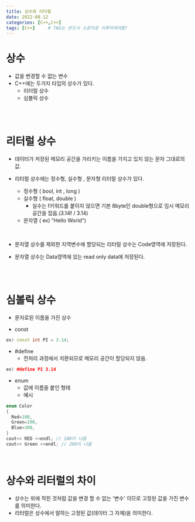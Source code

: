 ```yaml
---
title: 상수와 리터럴
date: 2022-08-12
categories: [C++,C++]
tags: [C++]		# TAG는 반드시 소문자로 이루어져야함!
---
```


상수
==================
* 값을 변경할 수 없는 변수
* C++에는 두가지 타입의 상수가 있다.
  * 리터럴 상수
  * 심볼릭 상수

<br><br>

리터럴 상수
================
* 데이터가 저장된 메모리 공간을 가리키는 이름을 가지고 있지 않는 문자 그대로의 값.

* 리터럴 상수에는 정수형, 실수형 , 문자형 리터럴 상수가 있다.
  * 정수형 ( bool, int , long )
  * 실수형 ( float, double )
    * 실수는 f키워드를 붙이지 않으면 기본 8byte인 double형으로 임시 메모리 공간을 잡음.(3.14f / 3.14)
  * 문자열 ( ex) "Hello World")
  
<br>

* 문자열 상수를 제외한 지역변수에 할당되는 리터럴 상수는 Code영역에 저장된다.

* 문자열 상수는 Data영역에 있는 read only data에 저장된다.


<br><br>

심볼릭 상수
====================

* 문자로된 이름을 가진 상수

* const
```c++
ex) const int PI = 3.14;
```  

* #define
  * 전처리 과정에서 치환되므로 메모리 공간이 할당되지 않음.

```c++
ex) #define PI 3.14
```  

* enum
  * 값에 이름을 붙인 형태
  * 예시
```c++
enum Color
{
  Red=100,
  Green=200,
  Blue=300,
}
cout<< RED <<endl; // 100이 나옴
cout<< Green <<endl; // 200이 나옴
```
<br>




상수와 리터럴의 차이
========================
* 상수는 위에 적힌 것처럼 값을 변경 할 수 없는 '변수' 이므로 고정된 값을 가진 변수를 의미한다.
* 리터럴은 상수에서 말하는 고정된 값(데이터 그 자체)을 의미한다.

